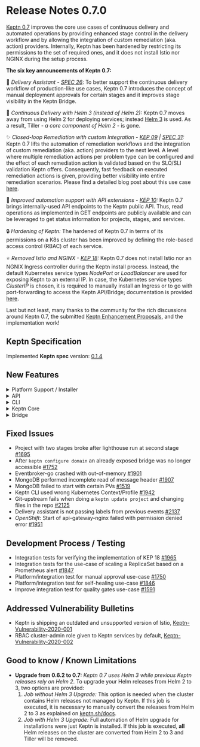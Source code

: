 # Release Notes 0.7.0

[Keptn 0.7](https://medium.com/keptn/advanced-production-support-with-keptn-0-7-d24f9cac8805) improves the core use cases of continuous delivery and automated operations by providing enhanced stage control in the delivery workflow and by allowing the integration of custom remediation (aka. action) providers. Internally, Keptn has been hardened by restricting its permissions to the set of required ones, and it does not install Istio nor NGINX during the setup process. 

**The six key announcements of Keptn 0.7:**

:rocket: *Delivery Assistant - [SPEC 26](https://github.com/keptn/spec/pull/26)*: To better support the continuous delivery workflow of production-like use cases, Keptn 0.7 introduces the concept of manual deployment approvals for certain stages and it improves stage visibility in the Keptn Bridge.

:star2: *Continuous Delivery with Helm 3 (instead of Helm 2):* Keptn 0.7 moves away from using Helm 2 for deploying services; instead [Helm 3](https://helm.sh/blog/helm-3-released/) is used. As a result, Tiller - *a core component of Helm 2* - is gone. 

:sparkles: *Closed-loop Remediation with custom Integration  - [KEP 09](https://github.com/keptn/enhancement-proposals/pull/9) | [SPEC 31](https://github.com/keptn/spec/pull/31):* Keptn 0.7 lifts the automation of remediation workflows and the integration of custom remediation (aka. action) providers to the next level. A level where multiple remediation actions per problem type can be configured and the effect of each remediation action is validated based on the SLO/SLI validation Keptn offers. Consequently, fast feedback on executed remediation actions is given, providing better visibility into entire remediation scenarios. Please find a detailed blog post about this use case [here](https://medium.com/keptn/closed-loop-remediation-with-custom-integrations-43bde377b796).

:tada: *Improved automation support with API extensions - [KEP 10](https://github.com/keptn/enhancement-proposals/pull/10):* Keptn 0.7 brings internally-used API endpoints to the Keptn public API. Thus, read operations as implemented in GET endpoints are publicly available and can be leveraged to get status information for projects, stages, and services.

:lock: *Hardening of Keptn:* The hardened of Keptn 0.7 in terms of its permissions on a K8s cluster has been improved by defining the role-based access control (RBAC) of each service.  

:star: *Removed Istio and NGINX - [KEP 18](https://github.com/keptn/enhancement-proposals/pull/18):* Keptn 0.7 does not install Istio nor an NGNIX Ingress controller during the Keptn install process. Instead, the default Kubernetes service types *NodePort* or *LoadBalancer* are used for exposing Keptn to an external IP. In case, the Kubernetes service types *ClusterIP* is chosen, it is required to manually install an Ingress or to go with port-forwarding to access the Keptn API/Bridge; documentation is provided [here](https://keptn.sh/docs/0.7.x/operate/install/).

Last but not least, many thanks to the community for the rich discussions around Keptn 0.7, the submitted [Keptn Enhancement Proposals](https://github.com/keptn/enhancement-proposals), and the implementation work!

## Keptn Specification

Implemented **Keptn spec** version: [0.1.4](https://github.com/keptn/spec/tree/0.1.4)

## New Features

<details><summary>Platform Support / Installer</summary>
<p>

- Kubernetes 1.14 - 1.18 support [#1777](https://github.com/keptn/keptn/issues/1777)
- Keptn on K3s support [#1896](https://github.com/keptn/keptn/issues/1896)
- *Hardening:* Use K8s service account with a restricted set of permissions instead of cluster-admin [#1862](https://github.com/keptn/keptn/issues/1862)
- *Hardening:* Added Kubernetes recommended labels to the Keptn installation [#1996](https://github.com/keptn/keptn/issues/1996)
- *Installer*: Removed Istio and NGNIX from installer [#1960](https://github.com/keptn/keptn/issues/1960)
- *OpenShift:* `keptn uninstall` command mistakenly recommended to delete several OpenShift namespaces [#1781](https://github.com/keptn/keptn/issues/1781)

</p>
</details>

<details><summary>API</summary>
<p>

- Expose `/event` endpoint from mongodb-datastore to the public Keptn API [#1791](https://github.com/keptn/keptn/issues/1791)
- Change Keptn API and Keptn Bridge path on ingress from subdomain to suffix [#1994](https://github.com/keptn/keptn/issues/1994)
- Retrieve metadata of Keptn installation [#1843](https://github.com/keptn/keptn/issues/1843)
- *Keptn Configure Bridge:* Do not expose the service, nor apply Istio/NGINX manifests [#1962](https://github.com/keptn/keptn/issues/1962) 

</p>
</details>


<details><summary>CLI</summary>
<p>

- Polished the user output and checked links [#2042](https://github.com/keptn/keptn/issues/2042)
- Removed `--scheme=http` when using Keptn CLI with HTTP instead of HTTPS [#1948](https://github.com/keptn/keptn/issues/1948)
- `keptn onboard service` is aborted when continuous.delivery is not installed [#2047](https://github.com/keptn/keptn/issues/2047)
- `keptn install` removed anything related to Istio and NGINX [#1961](https://github.com/keptn/keptn/issues/1961)
- `keptn install` only differentiates between Kubernetes and Openshift in the `--platform` flag [#1967](https://github.com/keptn/keptn/issues/1967)
- Keptn generate support-archive should have a separate check for ingress options [#1941](https://github.com/keptn/keptn/issues/1941)
- Show warning when creating a project without Git upstream [#1840](https://github.com/keptn/keptn/issues/1840)
- Allow specifying an upstream Git for existing projects [#1517](https://github.com/keptn/keptn/issues/1517)
- Allow user to send an approval event to the provided stage and to approve a deployment using the CLI [#1749](https://github.com/keptn/keptn/issues/1749)
- Removed fixed host header `api.keptn` in CLI commands [#1797](https://github.com/keptn/keptn/issues/1797)
- Implemented delivery assistant for approving a deployment [#1835](https://github.com/keptn/keptn/issues/1835)
- Implemented get projects, services, stages, and metadata [#1624](https://github.com/keptn/keptn/issues/1624)
- Enforce username and password when configuring Keptn Bridge [#1893](https://github.com/keptn/keptn/issues/1893)
- Improved the output of Keptn CLI for troubleshooting [#1928](https://github.com/keptn/keptn/issues/1928)
- Aligned version check in CLI according to implementation in Bridge [#1930](https://github.com/keptn/keptn/issues/1930)

</p>
</details>

<details><summary>Keptn Core</summary>
<p>

- *configuration-service:*
  * Manage open remediation workflows in the materialized view [#1848](https://github.com/keptn/keptn/issues/1848)
  * Allow retrieving all open approval events for a specific project, stage, and service [#1757](https://github.com/keptn/keptn/issues/1757)

- *approval-service:*
  * React on an approval.finished event to send configuration.changed event for the current stage [#1737](https://github.com/keptn/keptn/issues/1737)
  * Read approval_strategy and send event based on configured strategy and evaluation result [#1658](https://github.com/keptn/keptn/issues/1658)

- *helm-service:*
  * Introduce a new ConfigMap for INGRESS_HOSTNAME_SUFFIX [#1963](https://github.com/keptn/keptn/issues/1963)
  * Gateway in generated VirtualServices is configurable via environment variable [#1986](https://github.com/keptn/keptn/issues/1986)

- *jmeter-service:*
  * Properly handle errors from configuration-service [#1480](https://github.com/keptn/keptn/issues/1480)

- *mongodb-service:*
  * Manage open approval events in a collection [#1756](https://github.com/keptn/keptn/issues/1756)
  * Moved MongoDB credentials into a Kubernetes secret [#1528](https://github.com/keptn/keptn/issues/1528) 
  * Increased MongoDB datastore volume size [#1900](https://github.com/keptn/keptn/issues/1900)

- *remediation-service:*
  * Extracted featuretoggle action from remediation-service into *unleash-service* [#1816](https://github.com/keptn/keptn/issues/1816)
  * Moved functionality of scaler to *helm-service* [#1817](https://github.com/keptn/keptn/issues/1817)
  * Moved posting Dynatrace problem comments to *dynatrace-service* [#1818](https://github.com/keptn/keptn/issues/1818)
  * React on problem.open and process pre-defined workflow: trigger action, wait, evaluate, continue remediation or send a remediation.finished [#1849](https://github.com/keptn/keptn/issues/1849)

</p>
</details>

<details><summary>Bridge</summary>
<p>

- Update UI look-and-feel [#1974](https://github.com/keptn/keptn/issues/1974)
- Splitted UI into *Environment* and *Services* view [#1698](https://github.com/keptn/keptn/issues/1698)
- *Environment view:* Click on stage shows stage information and currently deployed services in a panel on the right-side [#1699](https://github.com/keptn/keptn/issues/1699)
- *Environment view:* Displays that a service is *out-of-sync* in stage overview and detail info [#1700](https://github.com/keptn/keptn/issues/1700)
- *Environment view:* Introduced buttons to approve/decline a deployment of a service that is *out-of-sync* [#1701](https://github.com/keptn/keptn/issues/1701)
- *Environment view:* Shows status information in stages when stage is empty (no service deployed) [#1860](https://github.com/keptn/keptn/issues/1860)
- Changed horizontal axis of the bar chart from a timeline to fixed distances [#1668](https://github.com/keptn/keptn/issues/1668)
- Get HeatMap of evaluation-done event including a deep link into Bridge [#1677](https://github.com/keptn/keptn/issues/1677)
- Provide a "COPY JSON" button on the Bridge [#1794](https://github.com/keptn/keptn/issues/1794)
- Improved JSON payload visualization [#1420](https://github.com/keptn/keptn/issues/1420)
- Use the public API for query list of projects, stages, and services instead of connecting directly to configuration-service [#1657](https://github.com/keptn/keptn/issues/1657)
- Notify user of new available Keptn Bridge in UI [#1547](https://github.com/keptn/keptn/issues/1547)
- Filter events in the list of root events [#1342](https://github.com/keptn/keptn/issues/1342)
- Unit tests for Bridge [#1486](https://github.com/keptn/keptn/issues/1486)
- Fixed issue of evaluations without SLO that resulted in a broken HeatMap [#2081](https://github.com/keptn/keptn/issues/2081)

</p>
</details>

## Fixed Issues

- Project with two stages broke after lighthouse run at second stage [#1695](https://github.com/keptn/keptn/issues/1695)
- After `keptn configure domain` an already exposed bridge was no longer accessible [#1752](https://github.com/keptn/keptn/issues/1752)
- Eventbroker-go crashed with out-of-memory [#1901](https://github.com/keptn/keptn/issues/1901)
- MongoDB performed incomplete read of message header [#1907](https://github.com/keptn/keptn/issues/1907)
- MongoDB failed to start with certain PVs [#1519](https://github.com/keptn/keptn/issues/1519)
- Keptn CLI used wrong Kubernetes Context/Profile [#1942](https://github.com/keptn/keptn/issues/1942)
- Git-upstream fails when doing a `keptn update project` and changing files in the repo [#2125](https://github.com/keptn/keptn/issues/2125)
- Delivery assistant is not passing labels from previous events [#2137](https://github.com/keptn/keptn/issues/2137)
- *OpenShift*: Start of api-gateway-nginx failed with permission denied error [#1951](https://github.com/keptn/keptn/issues/1951)

## Development Process / Testing

- Integration tests for verifying the implementation of KEP 18 [#1965](https://github.com/keptn/keptn/issues/1965)
- Integration tests for the use-case of scaling a ReplicaSet based on a Prometheus alert [#1847](https://github.com/keptn/keptn/issues/1847)
- Platform/integration test for manual approval use-case [#1750](https://github.com/keptn/keptn/issues/1750)
- Platform/integration test for self-healing use-case [#1846](https://github.com/keptn/keptn/issues/1846)
- Improve integration test for quality gates use-case [#1591](https://github.com/keptn/keptn/issues/1591)

## Addressed Vulnerability Bulletins

- Keptn is shipping an outdated and unsupported version of Istio, [Keptn-Vulnerability-2020-001](https://keptn.sh/docs/news/vulnerability_bulletins/keptn-sec-2020-001/)
- RBAC cluster-admin role given to Keptn services by default, [Keptn-Vulnerability-2020-002](https://keptn.sh/docs/news/vulnerability_bulletins/keptn-sec-2020-002/)

## Good to know / Known Limitations

* **Upgrade from 0.6.2 to 0.7:** *Keptn 0.7 uses Helm 3 while previous Keptn releases rely on Helm 2*. To upgrade  your Helm releases from Helm 2 to 3, two options are provided: 
  1. *Job without Helm 3 Upgrade:* This option is needed when the cluster contains Helm releases not managed by Keptn. If this job is executed, it is necessary to manually convert the releases from Helm 2 to 3 as explained on [keptn.sh/docs](https://keptn.sh/docs/0.7.0/operate/upgrade/#job-without-helm-3-0-upgrade).
  1. *Job with Helm 3 Upgrade:* Full automation of Helm upgrade for installations were just Keptn is installed. If this job is executed, **all** Helm releases on the cluster are converted from Helm 2 to 3 and Tiller will be removed.
  
